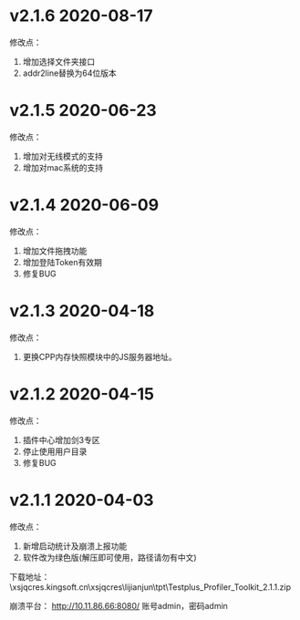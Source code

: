 # v2.1.6 2020-08-17

修改点：
1. 增加选择文件夹接口
2. addr2line替换为64位版本

# v2.1.5 2020-06-23

修改点：
1. 增加对无线模式的支持
2. 增加对mac系统的支持

# v2.1.4 2020-06-09

修改点：
1. 增加文件拖拽功能
2. 增加登陆Token有效期
3. 修复BUG

# v2.1.3 2020-04-18

修改点：
1. 更换CPP内存快照模块中的JS服务器地址。

# v2.1.2 2020-04-15

修改点：
1. 插件中心增加剑3专区
2. 停止使用用户目录
3. 修复BUG

# v2.1.1 2020-04-03

修改点：
1. 新增启动统计及崩溃上报功能
2. 软件改为绿色版(解压即可使用，路径请勿有中文)

下载地址：
\\xsjqcres.kingsoft.cn\xsjqcres\lijianjun\tpt\Testplus_Profiler_Toolkit_2.1.1.zip

崩溃平台：
http://10.11.86.66:8080/ 
账号admin，密码admin